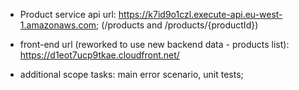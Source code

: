 - Product service api url: https://k7id9o1czl.execute-api.eu-west-1.amazonaws.com; (/products and /products/{productId})

 - front-end url (reworked to use new backend data - products list): https://d1eot7ucp9tkae.cloudfront.net/

 - additional scope tasks: main error scenario, unit tests;